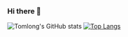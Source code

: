 ### Hi there 👋

<!--
**finefuture/finefuture** is a ✨ _special_ ✨ repository because its `README.md` (this file) appears on your GitHub profile.

Here are some ideas to get you started:

- 🔭 I’m currently working on ...
- 🌱 I’m currently learning ...
- 👯 I’m looking to collaborate on ...
- 🤔 I’m looking for help with ...
- 💬 Ask me about ...
- 📫 How to reach me: ...
- 😄 Pronouns: ...
- ⚡ Fun fact: ...
-->

![Tomlong's GitHub stats](https://github-readme-stats.vercel.app/api?username=finefuture&show_icons=true&theme=radical)
[![Top Langs](https://github-readme-stats.vercel.app/api/top-langs/?username=finefuture&layout=compact)](https://github.com/anuraghazra/github-readme-stats)
